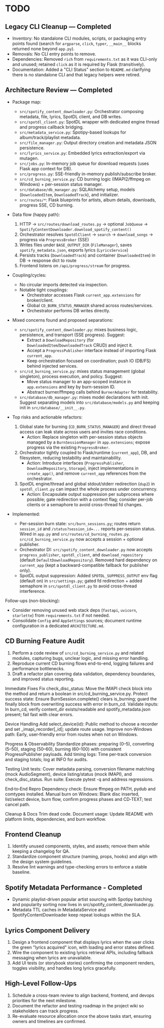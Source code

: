 # TODO

## Legacy CLI Cleanup — Completed
- Inventory: No standalone CLI modules, scripts, or packaging entry points found (search for `argparse`, `click`, `typer`, `__main__` blocks returned none beyond `app.py`).
- Removals: No CLI entry points to remove.
- Dependencies: Removed `rich` from `requirements.txt` as it was CLI-only and unused; retained `click` as it is required by Flask (transitively).
- Documentation: Added a "CLI Status" section to `README.md` clarifying there is no standalone CLI and that legacy helpers were retired.

## Architecture Review — Completed
- Package map:
  - `src/spotify_content_downloader.py`: Orchestrator composing metadata, file, lyrics, SpotDL client, and DB writes.
  - `src/spotdl_client.py`: SpotDL wrapper with dedicated engine thread and progress callback bridging.
  - `src/metadata_service.py`: Spotipy-based lookups for album/track/playlist metadata.
  - `src/file_manager.py`: Output directory creation and metadata JSON persistence.
  - `src/lyrics_service.py`: Embedded lyrics extraction/export via mutagen.
  - `src/jobs.py`: In-memory job queue for download requests (uses Flask app context for DB).
  - `src/progress.py`: SSE-friendly in-memory publish/subscribe broker.
  - `src/cd_burning_service.py`: CD burning logic (IMAPI2/ffmpeg on Windows) + per-session status manager.
  - `src/database/db_manager.py`: SQLAlchemy setup, models (`DownloadedItem`, `DownloadedTrack`), and initializer.
  - `src/routes/*`: Flask blueprints for artists, album details, downloads, progress SSE, CD burning.

- Data flow (happy path):
  1) HTTP → `src/routes/download_routes.py` → optional `JobQueue` → `SpotifyContentDownloader.download_spotify_content()`
  2) Orchestrator resolves `SpotdlClient` → `search` → `download_songs` → progress via `ProgressBroker` (SSE)
  3) Writes files under `BASE_OUTPUT_DIR` (`FileManager`), saves `spotify_metadata.json`, exports lyrics (`LyricsService`)
  4) Persists tracks (`DownloadedTrack`) and container (`DownloadedItem`) in DB → response dict to route
  5) Frontend listens on `/api/progress/stream` for progress.

- Coupling/cycles:
  - No circular imports detected via inspection.
  - Notable tight couplings:
    - Orchestrator accesses Flask `current_app.extensions` for broker/client.
    - Global `CD_BURN_STATUS_MANAGER` shared across routes/services.
    - Orchestrator performs DB writes directly.

- Mixed concerns found and proposed separations:
  - `src/spotify_content_downloader.py`: mixes business logic, persistence, and transport (SSE progress). Suggest:
    - Extract a `DownloadRepository` (for `DownloadedItem`/`DownloadedTrack` CRUD) and inject it.
    - Accept a `ProgressPublisher` interface instead of importing Flask `current_app`.
    - Keep orchestration focused on coordination; push IO (DB/FS) behind injected services.
  - `src/cd_burning_service.py`: mixes status management (global singleton), process execution, and policy. Suggest:
    - Move status manager to an app-scoped instance in `app.extensions` and key by burn-session ID.
    - Abstract burner/ffmpeg calls behind `BurnerAdapter` for testability.
  - `src/database/db_manager.py`: mixes model declarations with init. Suggest separating models into `src/database/models.py` and keeping init in `src/database/__init__.py`.

- Top risks and actionable refactors:
  1) Global state for burning (`CD_BURN_STATUS_MANAGER`) and direct thread access can leak state across users and invites race conditions.
     - Action: Replace singleton with per-session status objects managed by a `BurnSessionManager` in `app.extensions`; expose progress via the existing `ProgressBroker`.
  2) Orchestrator tightly coupled to Flask/runtime (`current_app`), DB, and filesystem, reducing testability and maintainability.
     - Action: Introduce interfaces (`ProgressPublisher`, `DownloadRepository`, `Storage`), inject implementations in `create_app()`, and remove `current_app` references from the orchestrator.
  3) SpotDL engine/thread and global stdout/stderr redirection (`dup2`) in `spotdl_client.py` can impact the whole process under concurrency.
     - Action: Encapsulate output suppression per subprocess where possible; gate redirection with a context flag; consider per-job clients or a semaphore to avoid cross-thread fd changes.

- Implemented:
  - Per-session burn state: `src/burn_sessions.py`; routes return `session_id` and `/status?session_id=...` reports per-session status. Wired in `app.py` and `src/routes/cd_burning_routes.py`. `src/cd_burning_service.py` now accepts a session + optional publisher.
  - Orchestrator DI: `src/spotify_content_downloader.py` now accepts `progress_publisher`, `spotdl_client`, and `download_repository` (default `DefaultDownloadRepository`). Removed hard dependency on `current_app` (kept a backward-compatible fallback for publisher only).
  - SpotDL output suppression: Added `SPOTDL_SUPPRESS_OUTPUT` env flag (default on) in `src/settings.py`; gated fd redirection + added semaphore in `src/spotdl_client.py` to avoid cross-thread interference.

Follow-ups (non-blocking):
- Consider removing unused web stack deps (`fastapi`, `uvicorn`, `starlette`) from `requirements.txt` if not needed.
- Consolidate `Config` and `AppSettings` sources; document runtime configuration in a dedicated `ARCHITECTURE.md`.

## CD Burning Feature Audit
1. Perform a code review of `src/cd_burning_service.py` and related modules, capturing bugs, unclear logic, and missing error handling.
2. Reproduce current CD burning flows end-to-end, logging failures and performance bottlenecks.
3. Draft a refactor plan covering data validation, dependency boundaries, and improved status reporting.

Immediate Fixes
Fix check_disc_status: Move the IMAPI check block into the method and return a boolean in src/cd_burning_service.py.
Protect success state: Ensure BurnSession.complete() clears is_burning; guard the finally block from overwriting success with error in burn_cd.
Validate inputs: In burn_cd, verify content_dir exists/readable and spotify_metadata.json present; fail fast with clear errors.

Device Handling
Add select_device(id): Public method to choose a recorder and set _imapi_recorder[_id]; update route usage.
Improve non‑Windows path: Early, user‑friendly error from routes when not on Windows.

Progress & Observability
Standardize phases: preparing (0–5), converting (5–50), staging (50–60), burning (60–100) with consistent ProgressPublisher payloads.
Add timing logs: Time per‑track conversion and staging totals; log at INFO for audits.

Testing
Unit tests: Cover metadata parsing, conversion filename matching (mock AudioSegment), device listing/status (mock IMAPI), and check_disc_status.
Run suite: Execute pytest -q and address regressions.

End‑to‑End Repro
Dependency check: Ensure ffmpeg on PATH, pydub and comtypes installed.
Manual burn on Windows: Blank disc inserted, list/select device, burn flow, confirm progress phases and CD‑TEXT; test cancel path.

Cleanup & Docs
Trim dead code.
Document usage: Update README with platform limits, dependencies, and burn workflow.

## Frontend Cleanup
1. Identify unused components, styles, and assets; remove them while keeping a changelog for QA.
2. Standardize component structure (naming, props, hooks) and align with the design system guidelines.
3. Resolve lint warnings and type-checking errors to enforce a stable baseline.

## Spotify Metadata Performance - Completed
- Dynamic playlist-driven popular artist sourcing with Spotipy batching and popularity sorting now lives in src/spotify_content_downloader.py.
- Metadata TTL caches in MetadataService and SpotifyContentDownloader keep repeat lookups within the SLA.

## Lyrics Component Delivery
1. Design a frontend component that displays lyrics when the user clicks the green "lyrics acquired" icon, with loading and error states defined.
2. Wire the component to existing lyrics retrieval APIs, including fallback messaging when lyrics are unavailable.
3. Add UI tests (or storybook stories) confirming the component renders, toggles visibility, and handles long lyrics gracefully.

## High-Level Follow-Ups
1. Schedule a cross-team review to align backend, frontend, and devops priorities for the next milestone.
2. Document the refactor and testing roadmap in the project wiki so stakeholders can track progress.
3. Re-evaluate resource allocation once the above tasks start, ensuring owners and timelines are confirmed.
